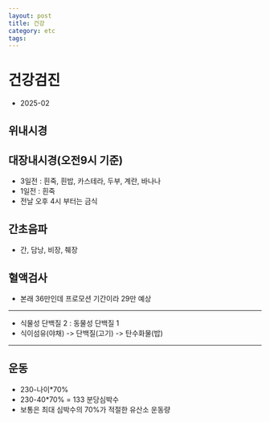 ```yaml
---
layout: post
title: 건강
category: etc
tags: 
---
```


# 건강검진
* 2025-02
## 위내시경
## 대장내시경(오전9시 기준)
* 3일전 : 흰죽, 흰밥, 카스테라, 두부, 계란, 바나나
* 1일전 : 흰죽
* 전날 오후 4시 부터는 금식
## 간초음파
* 간, 담낭, 비장, 췌장
## 혈액검사

* 본래 36만인데 프로모션 기간이라 29만 예상

---

* 식물성 단백질 2 : 동물성 단백질 1
* 식이섬유(야채) -> 단백질(고기) -> 탄수화물(밥)

---

## 운동
* 230-나이*70%
* 230-40*70% = 133 분당심박수
* 보통은 최대 심박수의 70%가 적절한 유산소 운동량
